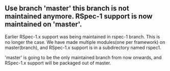 ## Use branch 'master' this branch is not maintained anymore. RSpec-1 support is now maintained on 'master'.

Earlier RSpec-1.x support was being maintained in rspec-1 branch. This is no longer the case. We have made multiple modules(one per framework) on master(branch), and RSpec-1.x support is in a subdirectory named rspec1.

'master' is going to be the only maintained branch from now onwards, and RSpec-1.x support will be packaged out of master.
